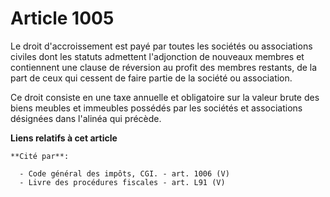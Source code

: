 # Article 1005

Le droit d'accroissement est payé par toutes les sociétés ou associations civiles dont les statuts admettent l'adjonction de
nouveaux membres et contiennent une clause de réversion au profit des membres restants, de la part de ceux qui cessent de
faire partie de la société ou association.

Ce droit consiste en une taxe annuelle et obligatoire sur la valeur brute des biens meubles et immeubles possédés par les
sociétés et associations désignées dans l'alinéa qui précède.

**Liens relatifs à cet article**

	**Cité par**:

	  - Code général des impôts, CGI. - art. 1006 (V)
	  - Livre des procédures fiscales - art. L91 (V)
